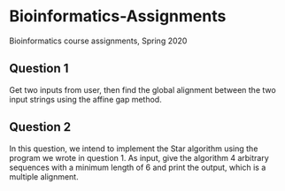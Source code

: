 # Bioinformatics-Assignments
Bioinformatics course assignments, Spring 2020
## Question 1
Get two inputs from user, then find the global alignment between the two input strings using the affine gap method.
## Question 2
In this question, we intend to implement the Star algorithm using the program we wrote in question 1. As input, give the algorithm 4 arbitrary sequences with a minimum length of 6 and print the output, which is a multiple alignment.

